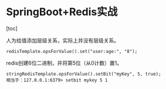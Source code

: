 # SpringBoot+Redis实战

[toc]

人为给值添加层级关系，实际上并没有层级关系。

```
redisTemplate.opsForValue().set("user:age:", "8"); 
```



redis创建6位二进制，并将第5位（从0计数）置1。

```
stringRedisTemplate.opsForValue().setBit("myKey", 5, true);
相当于：127.0.0.1:6379> setbit mykey 5 1

```
